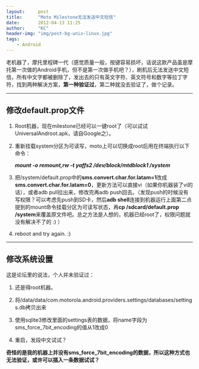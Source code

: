 ```yaml
---
layout:     post
title:      "Moto Milestone无法发送中文短信"
date:       2012-04-13 11:25
author:     "KC"
header-img: "img/post-bg-unix-linux.jpg"
tags:
    - Android
---
```


老机器了，摩托里程碑一代（感觉质量一般，按键容易损坏，话说这款产品虽是摩托第一次做的Android手机，但不是第一次做手机吧？），刷机后无法发送中文短信，所有中文字都被删除了，发出去的只有英文字符、英文符号和数字等拉丁字符，找到两种解决方案，**第一种验证过**，第二种就没去验证了，做个记录。

---

## 修改default.prop文件

1. Root机器，现在milestone已经可以一键root了（可以试试UniversalAndroot.apk，请自Google之）。

2. 重新挂载system分区为可读写，moto上可以切换成root后用在终端执行以下命令：
	
	***mount -o remount,rw -t yaffs2 /dev/block/mtdblock1 /system***

3. 把/system/default.prop中的**sms.convert.char.for.latam=1**改成**sms.convert.char.for.latam=0**，更新方法可以直接vi（如果你机器装了vi的话），或者adb pull拉出来，修改完再adb push回去。（发现push的时候没有写权限？可以考虑先push到SD卡，然后**adb shell**连接到机器运行上面第二点提到的mount命令挂载分区为可读写状态，再**cp /sdcard/default.prop /system**来覆盖原文件吧。总之方法是人想的，机器已经root了，权限问题就没有解决不了的 :) ）
4. reboot and try again. :)

---

## 修改系统设置

这是论坛里的说法，个人并未验证过：

1. 还是得root机器。

2. 将/data/data/com.motorola.android.providers.settings/databases/settings.db拷贝出来

3. 使用sqlite3修改里面的settings表的数据，将name字段为sms_force_7bit_encoding的值从1改成0

4. 重启，发段中文试试？

**奇怪的是我的机器上并没有sms_force_7bit_encoding的数据，所以这种方式也无法验证，或许可以插入一条数据试试？**